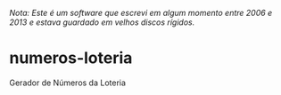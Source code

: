 _Nota: Este é um software que escrevi em algum momento entre 2006 e 2013 e estava guardado em velhos discos rígidos._

# numeros-loteria
Gerador de Números da Loteria

